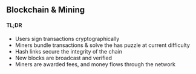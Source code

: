 ## Blockchain & Mining
#### TL;DR
<ul>
	<li class="fragment">Users sign transactions cryptographically</li>
	<li class="fragment">Miners bundle transactions &amp; solve the has puzzle at current difficulty</li>
	<li class="fragment">Hash links secure the integrity of the chain</li>
	<li class="fragment">New blocks are broadcast and verified</li>
	<li class="fragment">Miners are awarded fees, and money flows through the network</li>
</ul>